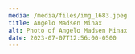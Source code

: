 ```yaml
---
media: /media/files/img_1683.jpeg
title: Angelo Madsen Minax
alt: Photo of Angelo Madsen Minax
date: 2023-07-07T12:56:00-0500
---
```

